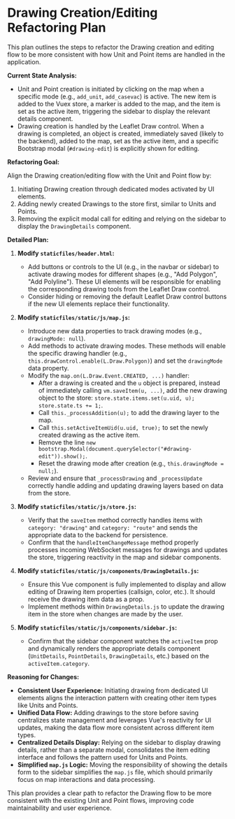 # Drawing Creation/Editing Refactoring Plan

This plan outlines the steps to refactor the Drawing creation and editing flow to be more consistent with how Unit and Point items are handled in the application.

**Current State Analysis:**

-   Unit and Point creation is initiated by clicking on the map when a specific mode (e.g., `add_unit`, `add_casevac`) is active. The new item is added to the Vuex store, a marker is added to the map, and the item is set as the active item, triggering the sidebar to display the relevant details component.
-   Drawing creation is handled by the Leaflet Draw control. When a drawing is completed, an object is created, immediately saved (likely to the backend), added to the map, set as the active item, and a specific Bootstrap modal (`#drawing-edit`) is explicitly shown for editing.

**Refactoring Goal:**

Align the Drawing creation/editing flow with the Unit and Point flow by:
1.  Initiating Drawing creation through dedicated modes activated by UI elements.
2.  Adding newly created Drawings to the store first, similar to Units and Points.
3.  Removing the explicit modal call for editing and relying on the sidebar to display the `DrawingDetails` component.

**Detailed Plan:**

1.  **Modify `staticfiles/header.html`:**
    -   Add buttons or controls to the UI (e.g., in the navbar or sidebar) to activate drawing modes for different shapes (e.g., "Add Polygon", "Add Polyline"). These UI elements will be responsible for enabling the corresponding drawing tools from the Leaflet Draw control.
    -   Consider hiding or removing the default Leaflet Draw control buttons if the new UI elements replace their functionality.

2.  **Modify `staticfiles/static/js/map.js`:**
    -   Introduce new data properties to track drawing modes (e.g., `drawingMode: null`).
    -   Add methods to activate drawing modes. These methods will enable the specific drawing handler (e.g., `this.drawControl.enable(L.Draw.Polygon)`) and set the `drawingMode` data property.
    -   Modify the `map.on(L.Draw.Event.CREATED, ...)` handler:
        -   After a drawing is created and the `u` object is prepared, instead of immediately calling `vm.saveItem(u, ...)`, add the new drawing object to the store: `store.state.items.set(u.uid, u); store.state.ts += 1;`.
        -   Call `this._processAddition(u);` to add the drawing layer to the map.
        -   Call `this.setActiveItemUid(u.uid, true);` to set the newly created drawing as the active item.
        -   Remove the line `new bootstrap.Modal(document.querySelector("#drawing-edit")).show();`.
        -   Reset the drawing mode after creation (e.g., `this.drawingMode = null;`).
    -   Review and ensure that `_processDrawing` and `_processUpdate` correctly handle adding and updating drawing layers based on data from the store.

3.  **Modify `staticfiles/static/js/store.js`:**
    -   Verify that the `saveItem` method correctly handles items with `category: "drawing"` and `category: "route"` and sends the appropriate data to the backend for persistence.
    -   Confirm that the `handleItemChangeMessage` method properly processes incoming WebSocket messages for drawings and updates the store, triggering reactivity in the map and sidebar components.

4.  **Modify `staticfiles/static/js/components/DrawingDetails.js`:**
    -   Ensure this Vue component is fully implemented to display and allow editing of Drawing item properties (callsign, color, etc.). It should receive the drawing item data as a prop.
    -   Implement methods within `DrawingDetails.js` to update the drawing item in the store when changes are made by the user.

5.  **Modify `staticfiles/static/js/components/sidebar.js`:**
    -   Confirm that the sidebar component watches the `activeItem` prop and dynamically renders the appropriate details component (`UnitDetails`, `PointDetails`, `DrawingDetails`, etc.) based on the `activeItem.category`.

**Reasoning for Changes:**

-   **Consistent User Experience:** Initiating drawing from dedicated UI elements aligns the interaction pattern with creating other item types like Units and Points.
-   **Unified Data Flow:** Adding drawings to the store before saving centralizes state management and leverages Vue's reactivity for UI updates, making the data flow more consistent across different item types.
-   **Centralized Details Display:** Relying on the sidebar to display drawing details, rather than a separate modal, consolidates the item editing interface and follows the pattern used for Units and Points.
-   **Simplified `map.js` Logic:** Moving the responsibility of showing the details form to the sidebar simplifies the `map.js` file, which should primarily focus on map interactions and data processing.

This plan provides a clear path to refactor the Drawing flow to be more consistent with the existing Unit and Point flows, improving code maintainability and user experience.